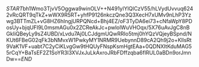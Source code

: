 $START$bh1Wmo3TjvV5Oggwa9winOLV++N491ylYlQlCzV55/hLVydUvvuq6242vRcQRT9qTkZ+wWX9R5RT+yhfP9126nkczQne3Q3XecH7xUMv9nLhP3Yzwg3BTTmZL+vG8HZ6hIngjURPQNcd+Bhj4EZ/oF3TyDA6ei73+cNfaWpY8PDosUy+bjqUFI9L0msmAGu0x2ZCReAkJc+pwlolWuVHOqx/5X76uAvJgC8nBGkIiQBeyLy9sZ4UBD/xLvdu7Aj0LCJdgmUQwRRIo5tmj0hYQzVQjeyBSpnd/NKUt6FBeG02qFk3bNMvxW1PwkyMY1NRMR9UebynnD89cA2Qh9j2o+KllsRt9VaK1VF+uabt7C2yCiKLvgGw9tHQUyFNspKsmHgtEAa+0QDNXItKduMAG55rCqY+BaTsEF2Z1SoYR3l3XVJxJuLkAxroJRbFDffzqba6flRUL0aBDn9orJmnDw==$END$